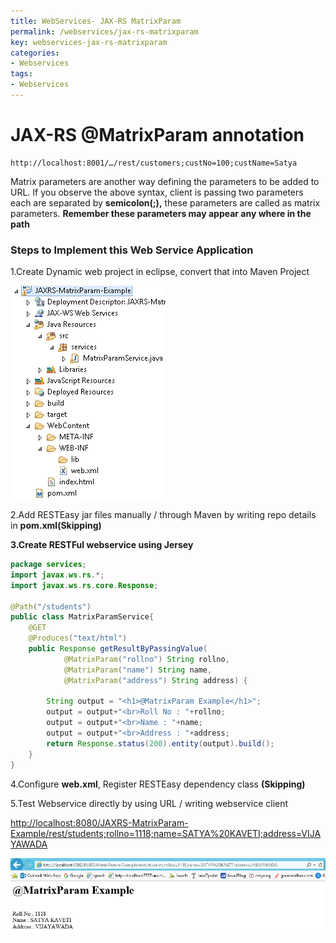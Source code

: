 ```yaml
---
title: WebServices- JAX-RS MatrixParam
permalink: /webservices/jax-rs-matrixparam
key: webservices-jax-rs-matrixparam
categories:
- Webservices
tags:
- Webservices
---
```



JAX-RS @MatrixParam annotation 
===========================================

```http
http://localhost:8001/…/rest/customers;custNo=100;custName=Satya
```


Matrix parameters are another way defining the parameters to be added to URL. If
you observe the above syntax, client is passing two parameters each are
separated by **semicolon(;),** these parameters are called as matrix parameters.
**Remember these parameters may appear any where in the path**

### Steps to Implement this Web Service Application

1.Create Dynamic web project in eclipse, convert that into Maven Project

![](media/d9b9d9edaf5c5973bcc497f5f13cebac.png)

2.Add RESTEasy jar files manually / through Maven by writing repo details in
**pom.xml(Skipping)**

**3.Create RESTFul webservice using Jersey**

```java
package services; 
import javax.ws.rs.*;
import javax.ws.rs.core.Response;
 
@Path("/students")
public class MatrixParamService{	
	@GET
	@Produces("text/html")
	public Response getResultByPassingValue(
			@MatrixParam("rollno") String rollno,
			@MatrixParam("name") String name,
			@MatrixParam("address") String address) {
		
		String output = "<h1>@MatrixParam Example</h1>";
		output = output+"<br>Roll No : "+rollno;
		output = output+"<br>Name : "+name;
		output = output+"<br>Address : "+address;		 
		return Response.status(200).entity(output).build(); 
	}
}
```

4.Configure **web.xml**, Register RESTEasy dependency class **(Skipping)**

5.Test Webservice directly by using URL / writing webservice client

<http://localhost:8080/JAXRS-MatrixParam-Example/rest/students;rollno=1118;name=SATYA%20KAVETI;address=VIJAYAWADA>

![](media/d8ac036dc53befdccf139e7bb9523749.png)

